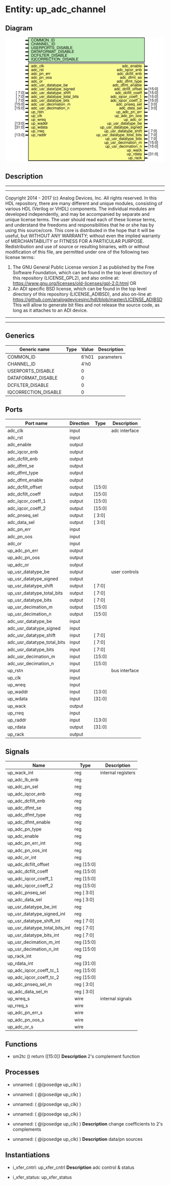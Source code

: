 # Entity: up_adc_channel

## Diagram

![Diagram](up_adc_channel.svg "Diagram")
## Description

***************************************************************************
 ***************************************************************************
 Copyright 2014 - 2017 (c) Analog Devices, Inc. All rights reserved.
 In this HDL repository, there are many different and unique modules, consisting
 of various HDL (Verilog or VHDL) components. The individual modules are
 developed independently, and may be accompanied by separate and unique license
 terms.
 The user should read each of these license terms, and understand the
 freedoms and responsibilities that he or she has by using this source/core.
 This core is distributed in the hope that it will be useful, but WITHOUT ANY
 WARRANTY; without even the implied warranty of MERCHANTABILITY or FITNESS FOR
 A PARTICULAR PURPOSE.
 Redistribution and use of source or resulting binaries, with or without modification
 of this file, are permitted under one of the following two license terms:
   1. The GNU General Public License version 2 as published by the
      Free Software Foundation, which can be found in the top level directory
      of this repository (LICENSE_GPL2), and also online at:
      <https://www.gnu.org/licenses/old-licenses/gpl-2.0.html>
 OR
   2. An ADI specific BSD license, which can be found in the top level directory
      of this repository (LICENSE_ADIBSD), and also on-line at:
      https://github.com/analogdevicesinc/hdl/blob/master/LICENSE_ADIBSD
      This will allow to generate bit files and not release the source code,
      as long as it attaches to an ADI device.
 ***************************************************************************
 ***************************************************************************
 
## Generics

| Generic name         | Type | Value | Description |
| -------------------- | ---- | ----- | ----------- |
| COMMON_ID            |      | 6'h01 | parameters  |
| CHANNEL_ID           |      | 4'h0  |             |
| USERPORTS_DISABLE    |      | 0     |             |
| DATAFORMAT_DISABLE   |      | 0     |             |
| DCFILTER_DISABLE     |      | 0     |             |
| IQCORRECTION_DISABLE |      | 0     |             |
## Ports

| Port name                   | Direction | Type   | Description   |
| --------------------------- | --------- | ------ | ------------- |
| adc_clk                     | input     |        | adc interface |
| adc_rst                     | input     |        |               |
| adc_enable                  | output    |        |               |
| adc_iqcor_enb               | output    |        |               |
| adc_dcfilt_enb              | output    |        |               |
| adc_dfmt_se                 | output    |        |               |
| adc_dfmt_type               | output    |        |               |
| adc_dfmt_enable             | output    |        |               |
| adc_dcfilt_offset           | output    | [15:0] |               |
| adc_dcfilt_coeff            | output    | [15:0] |               |
| adc_iqcor_coeff_1           | output    | [15:0] |               |
| adc_iqcor_coeff_2           | output    | [15:0] |               |
| adc_pnseq_sel               | output    | [ 3:0] |               |
| adc_data_sel                | output    | [ 3:0] |               |
| adc_pn_err                  | input     |        |               |
| adc_pn_oos                  | input     |        |               |
| adc_or                      | input     |        |               |
| up_adc_pn_err               | output    |        |               |
| up_adc_pn_oos               | output    |        |               |
| up_adc_or                   | output    |        |               |
| up_usr_datatype_be          | output    |        | user controls |
| up_usr_datatype_signed      | output    |        |               |
| up_usr_datatype_shift       | output    | [ 7:0] |               |
| up_usr_datatype_total_bits  | output    | [ 7:0] |               |
| up_usr_datatype_bits        | output    | [ 7:0] |               |
| up_usr_decimation_m         | output    | [15:0] |               |
| up_usr_decimation_n         | output    | [15:0] |               |
| adc_usr_datatype_be         | input     |        |               |
| adc_usr_datatype_signed     | input     |        |               |
| adc_usr_datatype_shift      | input     | [ 7:0] |               |
| adc_usr_datatype_total_bits | input     | [ 7:0] |               |
| adc_usr_datatype_bits       | input     | [ 7:0] |               |
| adc_usr_decimation_m        | input     | [15:0] |               |
| adc_usr_decimation_n        | input     | [15:0] |               |
| up_rstn                     | input     |        | bus interface |
| up_clk                      | input     |        |               |
| up_wreq                     | input     |        |               |
| up_waddr                    | input     | [13:0] |               |
| up_wdata                    | input     | [31:0] |               |
| up_wack                     | output    |        |               |
| up_rreq                     | input     |        |               |
| up_raddr                    | input     | [13:0] |               |
| up_rdata                    | output    | [31:0] |               |
| up_rack                     | output    |        |               |
## Signals

| Name                           | Type           | Description         |
| ------------------------------ | -------------- | ------------------- |
| up_wack_int                    | reg            | internal registers  |
| up_adc_lb_enb                  | reg            |                     |
| up_adc_pn_sel                  | reg            |                     |
| up_adc_iqcor_enb               | reg            |                     |
| up_adc_dcfilt_enb              | reg            |                     |
| up_adc_dfmt_se                 | reg            |                     |
| up_adc_dfmt_type               | reg            |                     |
| up_adc_dfmt_enable             | reg            |                     |
| up_adc_pn_type                 | reg            |                     |
| up_adc_enable                  | reg            |                     |
| up_adc_pn_err_int              | reg            |                     |
| up_adc_pn_oos_int              | reg            |                     |
| up_adc_or_int                  | reg            |                     |
| up_adc_dcfilt_offset           | reg     [15:0] |                     |
| up_adc_dcfilt_coeff            | reg     [15:0] |                     |
| up_adc_iqcor_coeff_1           | reg     [15:0] |                     |
| up_adc_iqcor_coeff_2           | reg     [15:0] |                     |
| up_adc_pnseq_sel               | reg     [ 3:0] |                     |
| up_adc_data_sel                | reg     [ 3:0] |                     |
| up_usr_datatype_be_int         | reg            |                     |
| up_usr_datatype_signed_int     | reg            |                     |
| up_usr_datatype_shift_int      | reg     [ 7:0] |                     |
| up_usr_datatype_total_bits_int | reg     [ 7:0] |                     |
| up_usr_datatype_bits_int       | reg     [ 7:0] |                     |
| up_usr_decimation_m_int        | reg     [15:0] |                     |
| up_usr_decimation_n_int        | reg     [15:0] |                     |
| up_rack_int                    | reg            |                     |
| up_rdata_int                   | reg     [31:0] |                     |
| up_adc_iqcor_coeff_tc_1        | reg     [15:0] |                     |
| up_adc_iqcor_coeff_tc_2        | reg     [15:0] |                     |
| up_adc_pnseq_sel_m             | reg     [ 3:0] |                     |
| up_adc_data_sel_m              | reg     [ 3:0] |                     |
| up_wreq_s                      | wire           | internal signals    |
| up_rreq_s                      | wire           |                     |
| up_adc_pn_err_s                | wire           |                     |
| up_adc_pn_oos_s                | wire           |                     |
| up_adc_or_s                    | wire           |                     |
## Functions
- sm2tc <font id="function_arguments">()</font> <font id="function_return">return ([15:0])</font>
**Description**
2's complement function

## Processes
- unnamed: ( @(posedge up_clk) )
- unnamed: ( @(posedge up_clk) )
- unnamed: ( @(posedge up_clk) )
- unnamed: ( @(posedge up_clk) )
- unnamed: ( @(posedge up_clk) )
**Description**
change coefficients to 2's complements

- unnamed: ( @(posedge up_clk) )
**Description**
data/pn sources

## Instantiations

- i_xfer_cntrl: up_xfer_cntrl
**Description**
adc control & status

- i_xfer_status: up_xfer_status
